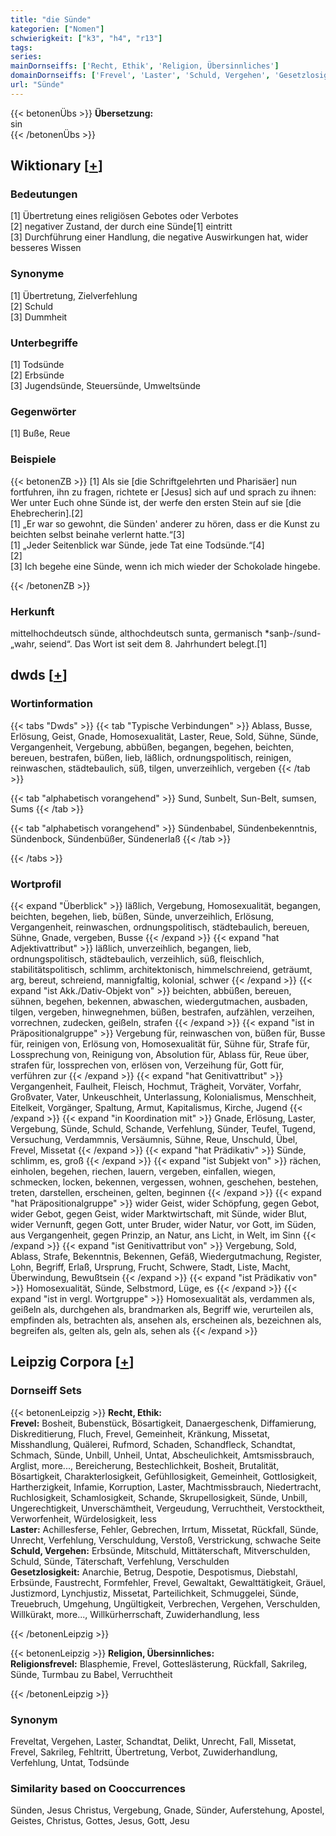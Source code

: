 ```yaml
---
title: "die Sünde"
kategorien: ["Nomen"]
schwierigkeit: ["k3", "h4", "r13"]
tags:
series:
mainDornseiffs: ['Recht, Ethik', 'Religion, Übersinnliches']
domainDornseiffs: ['Frevel', 'Laster', 'Schuld, Vergehen', 'Gesetzlosigkeit', 'Religionsfrevel']
url: "Sünde"
---
```


{{< betonenÜbs >}}
**Übersetzung:**  
sin  
{{< /betonenÜbs >}}

## Wiktionary [[+](https://de.wiktionary.org/wiki/Sünde)]

### Bedeutungen
[1] Übertretung eines religiösen Gebotes oder Verbotes  
[2] negativer Zustand, der durch eine Sünde[1] eintritt  
[3] Durchführung einer Handlung, die negative Auswirkungen hat, wider besseres Wissen  

### Synonyme
[1] Übertretung, Zielverfehlung  
[2] Schuld  
[3] Dummheit  

### Unterbegriffe
[1] Todsünde  
[2] Erbsünde  
[3] Jugendsünde, Steuersünde, Umweltsünde  

### Gegenwörter
[1] Buße, Reue  

### Beispiele
{{< betonenZB >}}
[1] Als sie [die Schriftgelehrten und Pharisäer] nun fortfuhren, ihn zu fragen, richtete er [Jesus] sich auf und sprach zu ihnen: Wer unter Euch ohne Sünde ist, der werfe den ersten Stein auf sie [die Ehebrecherin].[2]  
[1] „Er war so gewohnt, die Sünden' anderer zu hören, dass er die Kunst zu beichten selbst beinahe verlernt hatte.“[3]  
[1] „Jeder Seitenblick war Sünde, jede Tat eine Todsünde.“[4]  
[2]  
[3] Ich begehe eine Sünde, wenn ich mich wieder der Schokolade hingebe.  

{{< /betonenZB >}}
### Herkunft
mittelhochdeutsch sünde, althochdeutsch sunta, germanisch *sanþ-/sund- „wahr, seiend“. Das Wort ist seit dem 8. Jahrhundert belegt.[1]  



## dwds [[+](https://www.dwds.de/wb/Sünde)]

### Wortinformation
{{< tabs "Dwds" >}}
{{< tab "Typische Verbindungen" >}}
Ablass, Busse, Erlösung, Geist, Gnade, Homosexualität, Laster, Reue, Sold, Sühne, Sünde, Vergangenheit, Vergebung, abbüßen, begangen, begehen, beichten, bereuen, bestrafen, büßen, lieb, läßlich, ordnungspolitisch, reinigen, reinwaschen, städtebaulich, süß, tilgen, unverzeihlich, vergeben
{{< /tab >}}

{{< tab "alphabetisch vorangehend" >}}
Sund, Sunbelt, Sun-Belt, sumsen, Sums
{{< /tab >}}

{{< tab "alphabetisch vorangehend" >}}
Sündenbabel, Sündenbekenntnis, Sündenbock, Sündenbüßer, Sündenerlaß
{{< /tab >}}

{{< /tabs >}}

### Wortprofil
{{< expand "Überblick" >}} läßlich, Vergebung, Homosexualität, begangen, beichten, begehen, lieb, büßen, Sünde, unverzeihlich, Erlösung, Vergangenheit, reinwaschen, ordnungspolitisch, städtebaulich, bereuen, Sühne, Gnade, vergeben, Busse {{< /expand >}}
{{< expand "hat Adjektivattribut" >}} läßlich, unverzeihlich, begangen, lieb, ordnungspolitisch, städtebaulich, verzeihlich, süß, fleischlich, stabilitätspolitisch, schlimm, architektonisch, himmelschreiend, geträumt, arg, bereut, schreiend, mannigfaltig, kolonial, schwer {{< /expand >}}
{{< expand "ist Akk./Dativ-Objekt von" >}} beichten, abbüßen, bereuen, sühnen, begehen, bekennen, abwaschen, wiedergutmachen, ausbaden, tilgen, vergeben, hinwegnehmen, büßen, bestrafen, aufzählen, verzeihen, vorrechnen, zudecken, geißeln, strafen {{< /expand >}}
{{< expand "ist in Präpositionalgruppe" >}} Vergebung für, reinwaschen von, büßen für, Busse für, reinigen von, Erlösung von, Homosexualität für, Sühne für, Strafe für, Lossprechung von, Reinigung von, Absolution für, Ablass für, Reue über, strafen für, lossprechen von, erlösen von, Verzeihung für, Gott für, verführen zur {{< /expand >}}
{{< expand "hat Genitivattribut" >}} Vergangenheit, Faulheit, Fleisch, Hochmut, Trägheit, Vorväter, Vorfahr, Großvater, Vater, Unkeuschheit, Unterlassung, Kolonialismus, Menschheit, Eitelkeit, Vorgänger, Spaltung, Armut, Kapitalismus, Kirche, Jugend {{< /expand >}}
{{< expand "in Koordination mit" >}} Gnade, Erlösung, Laster, Vergebung, Sünde, Schuld, Schande, Verfehlung, Sünder, Teufel, Tugend, Versuchung, Verdammnis, Versäumnis, Sühne, Reue, Unschuld, Übel, Frevel, Missetat {{< /expand >}}
{{< expand "hat Prädikativ" >}} Sünde, schlimm, es, groß {{< /expand >}}
{{< expand "ist Subjekt von" >}} rächen, einholen, begehen, riechen, lauern, vergeben, einfallen, wiegen, schmecken, locken, bekennen, vergessen, wohnen, geschehen, bestehen, treten, darstellen, erscheinen, gelten, beginnen {{< /expand >}}
{{< expand "hat Präpositionalgruppe" >}} wider Geist, wider Schöpfung, gegen Gebot, wider Gebot, gegen Geist, wider Marktwirtschaft, mit Sünde, wider Blut, wider Vernunft, gegen Gott, unter Bruder, wider Natur, vor Gott, im Süden, aus Vergangenheit, gegen Prinzip, an Natur, ans Licht, in Welt, im Sinn {{< /expand >}}
{{< expand "ist Genitivattribut von" >}} Vergebung, Sold, Ablass, Strafe, Bekenntnis, Bekennen, Gefäß, Wiedergutmachung, Register, Lohn, Begriff, Erlaß, Ursprung, Frucht, Schwere, Stadt, Liste, Macht, Überwindung, Bewußtsein {{< /expand >}}
{{< expand "ist Prädikativ von" >}} Homosexualität, Sünde, Selbstmord, Lüge, es {{< /expand >}}
{{< expand "ist in vergl. Wortgruppe" >}} Homosexualität als, verdammen als, geißeln als, durchgehen als, brandmarken als, Begriff wie, verurteilen als, empfinden als, betrachten als, ansehen als, erscheinen als, bezeichnen als, begreifen als, gelten als, geln als, sehen als {{< /expand >}}

## Leipzig Corpora [[+](https://corpora.uni-leipzig.de/en/res?word=Sünde&corpusId=deu_newscrawl-public_2018)]

### Dornseiff Sets
{{< betonenLeipzig >}}
**Recht, Ethik:**  
**Frevel:** Bosheit, Bubenstück, Bösartigkeit, Danaergeschenk, Diffamierung, Diskreditierung, Fluch, Frevel, Gemeinheit, Kränkung, Missetat, Misshandlung, Quälerei, Rufmord, Schaden, Schandfleck, Schandtat, Schmach, Sünde, Unbill, Unheil, Untat, Abscheulichkeit, Amtsmissbrauch, Arglist, more..., Bereicherung, Bestechlichkeit, Bosheit, Brutalität, Bösartigkeit, Charakterlosigkeit, Gefühllosigkeit, Gemeinheit, Gottlosigkeit, Hartherzigkeit, Infamie, Korruption, Laster, Machtmissbrauch, Niedertracht, Ruchlosigkeit, Schamlosigkeit, Schande, Skrupellosigkeit, Sünde, Unbill, Ungerechtigkeit, Unverschämtheit, Vergeudung, Verruchtheit, Verstocktheit, Verworfenheit, Würdelosigkeit, less  
**Laster:** Achillesferse, Fehler, Gebrechen, Irrtum, Missetat, Rückfall, Sünde, Unrecht, Verfehlung, Verschuldung, Verstoß, Verstrickung, schwache Seite  
**Schuld, Vergehen:** Erbsünde, Mitschuld, Mittäterschaft, Mitverschulden, Schuld, Sünde, Täterschaft, Verfehlung, Verschulden  
**Gesetzlosigkeit:** Anarchie, Betrug, Despotie, Despotismus, Diebstahl, Erbsünde, Faustrecht, Formfehler, Frevel, Gewaltakt, Gewalttätigkeit, Gräuel, Justizmord, Lynchjustiz, Missetat, Parteilichkeit, Schmuggelei, Sünde, Treuebruch, Umgehung, Ungültigkeit, Verbrechen, Vergehen, Verschulden, Willkürakt, more..., Willkürherrschaft, Zuwiderhandlung, less  

{{< /betonenLeipzig >}}


{{< betonenLeipzig >}}
**Religion, Übersinnliches:**  
**Religionsfrevel:** Blasphemie, Frevel, Gotteslästerung, Rückfall, Sakrileg, Sünde, Turmbau zu Babel, Verruchtheit  

{{< /betonenLeipzig >}}

### Synonym
Freveltat, Vergehen, Laster, Schandtat, Delikt, Unrecht, Fall, Missetat, Frevel, Sakrileg, Fehltritt, Übertretung, Verbot, Zuwiderhandlung, Verfehlung, Untat, Todsünde


### Similarity based on Cooccurrences
Sünden, Jesus Christus, Vergebung, Gnade, Sünder, Auferstehung, Apostel, Geistes, Christus, Gottes, Jesus, Gott, Jesu


